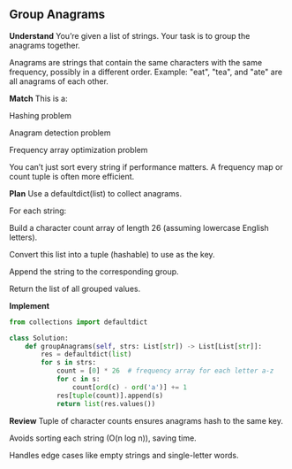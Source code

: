 ##  Group Anagrams

**Understand**
You’re given a list of strings.
Your task is to group the anagrams together.

Anagrams are strings that contain the same characters with the same frequency, possibly in a different order.
Example: "eat", "tea", and "ate" are all anagrams of each other.

**Match**
This is a:

Hashing problem

Anagram detection problem

Frequency array optimization problem

You can’t just sort every string if performance matters. A frequency map or count tuple is often more efficient.

**Plan**
Use a defaultdict(list) to collect anagrams.

For each string:

Build a character count array of length 26 (assuming lowercase English letters).

Convert this list into a tuple (hashable) to use as the key.

Append the string to the corresponding group.

Return the list of all grouped values.

**Implement**
```python
from collections import defaultdict

class Solution:
    def groupAnagrams(self, strs: List[str]) -> List[List[str]]:
        res = defaultdict(list)
        for s in strs:
            count = [0] * 26  # frequency array for each letter a-z
            for c in s:
                count[ord(c) - ord('a')] += 1
            res[tuple(count)].append(s)
            return list(res.values())
```
**Review**
Tuple of character counts ensures anagrams hash to the same key.

Avoids sorting each string (O(n log n)), saving time.

Handles edge cases like empty strings and single-letter words.

